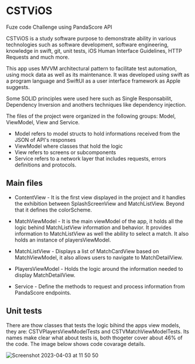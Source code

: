 # CSTViOS
Fuze code Challenge using PandaScore API

CSTViOS is a study software purpose to demonstrate ability in various technologies such as software development, software engineering, knowledge in swift, git, unit tests, iOS Human Interface Guidelines, HTTP Requests and much more.

This app uses MVVM architectural pattern to facilitate test automation, using mock data as well as its maintenance. It was developed using swift as a program language and SwiftUI as a user interface framework as Apple suggests.

Some SOLID principles were used here such as Single Responsabilit, Dependency Inversion and anothers techniques like dependency injection.

The files of the project were organized in the following groups: Model, ViewModel, View and Service.

- Model refers to model structs to hold informations received from the JSON of API's responses
- ViewModel where classes that hold the logic
- View refers to screens or subcomponents 
- Service refers to a network layer that includes requests, errors definitions and protocols.

## Main files

* ContentView - It is the first view displayed in the project and it handles the exhibition between SplashScreenView and MatchListView. Beyond that it defines the colorScheme.

* MatchViewModel - It is the main viewModel of the app, it holds all the logic behind MatchListView information and behavior. It provides information to MatchListView as well the ability to select a match. It also holds an instance of playersViewModel.

* MatchListView - Displays a list of MatchCardView based on MatchViewModel, it also allows users to navigate to MatchDetailView.

* PlayersViewModel - Holds the logic around the information needed to display MatchDetailView.

* Service - Define the methods to request and process information from PandaScore endpoints.

## Unit tests

There are thow classes that tests the logic bihind the apps view models, they are: CSTVPlayersViewModelTests and CSTVMatchViewModelTests.
Its names make clear what about tests is, both thogeter cover about 46% of the code. The image below shows code covarage details.

![Screenshot 2023-04-03 at 11 50 50](https://user-images.githubusercontent.com/20543173/229546368-0094f83e-a8f1-42b5-b710-fbdfd8443343.png)
